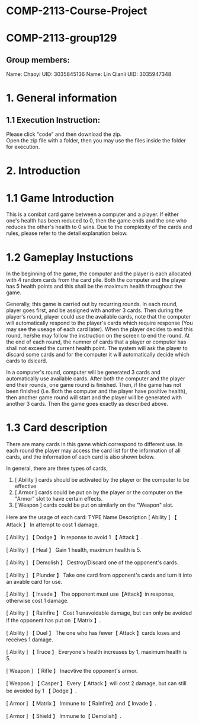 # COMP-2113-Course-Project
# COMP-2113-group129
## Group members:  
Name: Chaoyi   UID: 3035845136
Name: Lin Qianli  UID: 3035947348
# 1. General information  
## 1.1 Execution Instruction:
Please click "code" and then download the zip.  
Open the zip file with a folder, then you may use the files inside the folder for execution.

# 2. Introduction
# 1.1 Game Introduction
This is a combat card game between a computer and a player. If either one's health has been reduced to 0, then the game ends and the one who reduces the other's health to 0 wins. Due to the complexity of the cards and rules, please refer to the detail explanation below.
# 1.2 Gameplay Instuctions
In the beginning of the game, the computer and the player is each allocated with 4 random cards from the card pile. Both the computer and the player has 5 health points and this shall be the maximum health throughout the game.

Generally, this game is carried out by recurring rounds. In each round, player goes first, and be assigned with another 3 cards. Then during the player's round, player could use the available cards, note that the computer will automatically respond to the player's cards which require response (You may see the useage of each card later). When the player decides to end this round, he/she may follow the instruction on the screen to end the round. At the end of each round, the numner of cards that a player or computer has shall not exceed the current health point. The system will ask the player to discard some cards and for the computer it will automatically decide which cards to dsicard.

In a computer's round, computer will be generated 3 cards and automatically use available cards. After both the computer and the player end their rounds, one game round is finished. Then, if the game has not been finished (i.e. Both the computer and the player have positive health), then another game round will start and the player will be generated with another 3 cards. Then the game goes exactly as described above.
# 1.3 Card description
There are many cards in this game which correspond to different use. In each round the player may access the card list for the information of all cards, and the information of each card is also shown below.

In general, there are three types of cards, 

1. [ Ability ] cards should be activated by the player or the computer to be effective
2. [ Armor ] cards could be put on by the player or the computer on the "Armor" slot to have certain effects.
3. [ Weapon ] cards could be put on similarly on the "Weapon" slot.

Here are the usage of each card:
   TYPE          Name                      Description
 [ Ability ]    【 Attack 】       In attempt to cost 1 damage.
 
 [ Ability ]    【 Dodge 】        In reponse to avoid 1 【 Attack 】.
 
 [ Ability ]    【 Heal 】         Gain 1 health, maximum health is 5.
 
 [ Ability ]    【 Demolish 】     Destroy/Discard one of the opponent's cards.
 
 [ Ability ]    【 Plunder 】      Take one card from opponent's cards and turn it into an avable card for use.
 
 [ Ability ]    【 Invade 】       The opponent must use【Attack】in response, otherwise cost 1 damage.
 
 [ Ability ]    【 Rainfire 】     Cost 1 unavoidable damage, but can only be avoided if the opponent has put on【 Matrix 】.
 
 [ Ability ]    【 Duel 】         The one who has fewer【 Attack 】cards loses and receives 1 damage.
 
 [ Ability ]    【 Truce 】        Everyone's health increases by 1, maximum health is 5.
 
 [ Weapon ]     【 Rifle 】        Inacvtive the opponent's armor.
 
 [ Weapon ]     【 Casper 】       Every【 Attack 】will cost 2 damage, but can still be avoided by 1 【 Dodge 】.
 
 [ Armor ]      【 Matrix 】       Immune to【 Rainfire】and【 Invade 】.
 
 [ Armor ]      【 Shield 】       Immune to【 Demolish】.
 
 










